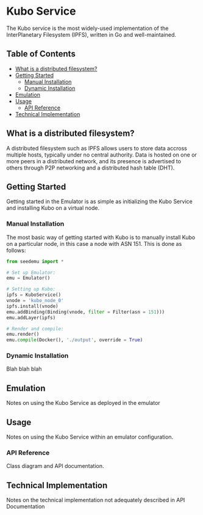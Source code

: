 # Kubo Service
The Kubo service is the most widely-used implementation of the InterPlanetary Filesystem (IPFS), written in Go and well-maintained.

## Table of Contents
- [What is a distributed filesystem?](#what-is-a-distributed-filesystem)
- [Getting Started](#getting-started)
    - [Manual Installation](#manual-installation)
    - [Dynamic Installation](#dynamic-installation)
- [Emulation](#emulation)
- [Usage](#usage)
    - [API Reference](#api-reference)
- [Technical Implementation](#technical-implementation)

## What is a distributed filesystem?
A distributed filesystem such as IPFS allows users to store data accross multiple hosts, typically under no central authority. Data is hosted on one or more peers in a distributed network, and its presence is advertised to others through P2P networking and a distributed hash table (DHT).

## Getting Started
Getting started in the Emulator is as simple as initializing the Kubo Service and installing Kubo on a virtual node.

### Manual Installation
The most basic way of getting started with Kubo is to manually install Kubo on a particular node, in this case a node with ASN 151. This is done as follows:

```python
from seedemu import *

# Set up Emulator:
emu = Emulator()

# Setting up Kubo:
ipfs = KuboService()
vnode = 'kubo_node_0'
ipfs.install(vnode)
emu.addBinding(Binding(vnode, filter = Filter(asn = 151)))
emu.addLayer(ipfs)

# Render and compile:
emu.render()
emu.compile(Docker(), './output', override = True)
```

### Dynamic Installation
Blah blah blah

## Emulation
Notes on using the Kubo Service as deployed in the emulator

## Usage
Notes on using the Kubo Service within an emulator configuration.

### API Reference
Class diagram and API documentation.

## Technical Implementation
Notes on the technical implementation not adequately described in API Documentation